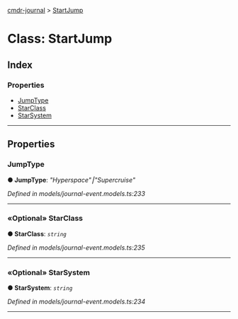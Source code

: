 [cmdr-journal](../README.md) > [StartJump](../classes/startjump.md)



# Class: StartJump

## Index

### Properties

* [JumpType](startjump.md#jumptype)
* [StarClass](startjump.md#starclass)
* [StarSystem](startjump.md#starsystem)



---
## Properties
<a id="jumptype"></a>

###  JumpType

**●  JumpType**:  *"Hyperspace"⎮"Supercruise"* 

*Defined in models/journal-event.models.ts:233*





___

<a id="starclass"></a>

### «Optional» StarClass

**●  StarClass**:  *`string`* 

*Defined in models/journal-event.models.ts:235*





___

<a id="starsystem"></a>

### «Optional» StarSystem

**●  StarSystem**:  *`string`* 

*Defined in models/journal-event.models.ts:234*





___



